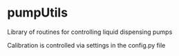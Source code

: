 # pumpUtils
Library of routines for controlling liquid dispensing pumps

Calibration is controlled via settings in the config.py file
